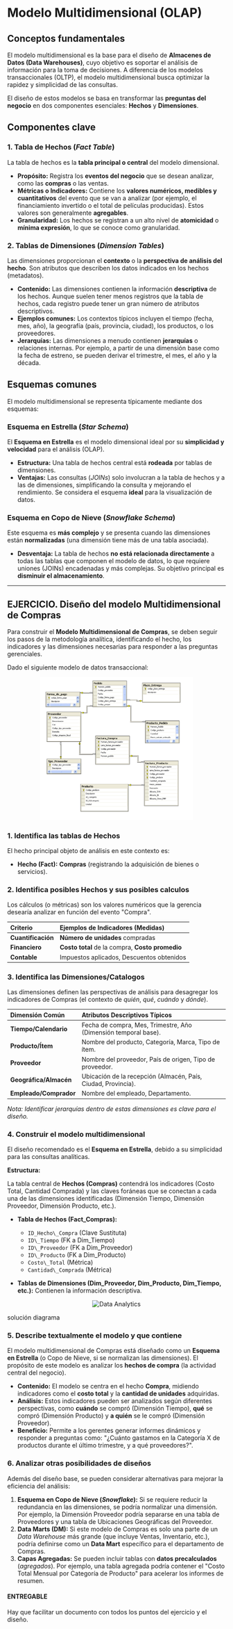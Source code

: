 # Modelo Multidimensional (OLAP)

## Conceptos fundamentales

El modelo multidimensional es la base para el diseño de **Almacenes de Datos (Data Warehouses)**, cuyo objetivo es soportar el análisis de información para la toma de decisiones. A diferencia de los modelos transaccionales (OLTP), el modelo multidimensional busca optimizar la rapidez y simplicidad de las consultas.

El diseño de estos modelos se basa en transformar las **preguntas del negocio** en dos componentes esenciales: **Hechos** y **Dimensiones**.

## Componentes clave

### 1. Tabla de Hechos (*Fact Table*)

La tabla de hechos es la **tabla principal o central** del modelo dimensional.

*   **Propósito:** Registra los **eventos del negocio** que se desean analizar, como las **compras** o las ventas.
*   **Métricas o Indicadores:** Contiene los **valores numéricos, medibles y cuantitativos** del evento que se van a analizar (por ejemplo, el financiamiento invertido o el total de películas producidas). Estos valores son generalmente **agregables**.
*   **Granularidad:** Los hechos se registran a un alto nivel de **atomicidad** o **mínima expresión**, lo que se conoce como granularidad.

### 2. Tablas de Dimensiones (*Dimension Tables*)

Las dimensiones proporcionan el **contexto** o la **perspectiva de análisis del hecho**. Son atributos que describen los datos indicados en los hechos (metadatos).

*   **Contenido:** Las dimensiones contienen la información **descriptiva** de los hechos. Aunque suelen tener menos registros que la tabla de hechos, cada registro puede tener un gran número de atributos descriptivos.
*   **Ejemplos comunes:** Los contextos típicos incluyen el tiempo (fecha, mes, año), la geografía (país, provincia, ciudad), los productos, o los proveedores.
*   **Jerarquías:** Las dimensiones a menudo contienen **jerarquías** o relaciones internas. Por ejemplo, a partir de una dimensión base como la fecha de estreno, se pueden derivar el trimestre, el mes, el año y la década.

## Esquemas comunes

El modelo multidimensional se representa típicamente mediante dos esquemas:

### Esquema en Estrella (*Star Schema*)
El **Esquema en Estrella** es el modelo dimensional ideal por su **simplicidad y velocidad** para el análisis (OLAP).

*   **Estructura:** Una tabla de hechos central está **rodeada** por tablas de dimensiones.
*   **Ventajas:** Las consultas (*JOINs*) solo involucran a la tabla de hechos y a las de dimensiones, simplificando la consulta y mejorando el rendimiento. Se considera el esquema **ideal** para la visualización de datos.

### Esquema en Copo de Nieve (*Snowflake Schema*)
Este esquema es **más complejo** y se presenta cuando las dimensiones están **normalizadas** (una dimensión tiene más de una tabla asociada).

*   **Desventaja:** La tabla de hechos **no está relacionada directamente** a todas las tablas que componen el modelo de datos, lo que requiere uniones (JOINs) encadenadas y más complejas. Su objetivo principal es **disminuir el almacenamiento**.

---

## EJERCICIO. Diseño del modelo Multidimensional de Compras

Para construir el **Modelo Multidimensional de Compras**, se deben seguir los pasos de la metodología analítica, identificando el hecho, los indicadores y las dimensiones necesarias para responder a las preguntas gerenciales.

Dado el siguiente modelo de datos transaccional:

<div align="center">
<img src="../../img/modelomultidimensional-01.png"  alt="Data Analytics"
width="70%" />
</div>

### 1. Identifica las tablas de Hechos

El hecho principal objeto de análisis en este contexto es:

*   **Hecho (Fact):** **Compras** (registrando la adquisición de bienes o servicios).

### 2. Identifica posibles Hechos y sus posibles calculos

Los cálculos (o métricas) son los valores numéricos que la gerencia desearía analizar en función del evento "Compra".

| Criterio | Ejemplos de Indicadores (Medidas) |
| :--- | :--- |
| **Cuantificación** | **Número de unidades** compradas |
| **Financiero** | **Costo total** de la compra, **Costo promedio** |
| **Contable** | Impuestos aplicados, Descuentos obtenidos |

### 3. Identifica las Dimensiones/Catalogos

Las dimensiones definen las perspectivas de análisis para desagregar los indicadores de Compras (el contexto de *quién*, *qué*, *cuándo* y *dónde*).

| Dimensión Común | Atributos Descriptivos Típicos |
| :--- | :--- |
| **Tiempo/Calendario** | Fecha de compra, Mes, Trimestre, Año (Dimensión temporal base). |
| **Producto/Ítem** | Nombre del producto, Categoría, Marca, Tipo de ítem. |
| **Proveedor** | Nombre del proveedor, País de origen, Tipo de proveedor. |
| **Geográfica/Almacén** | Ubicación de la recepción (Almacén, País, Ciudad, Provincia). |
| **Empleado/Comprador**| Nombre del empleado, Departamento. |

*Nota: Identificar jerarquías dentro de estas dimensiones es clave para el diseño.*

### 4. Construir el modelo multidimensional

El diseño recomendado es el **Esquema en Estrella**, debido a su simplicidad para las consultas analíticas.

**Estructura:**

La tabla central de **Hechos (Compras)** contendrá los indicadores (Costo Total, Cantidad Comprada) y las claves foráneas que se conectan a cada una de las dimensiones identificadas (Dimensión Tiempo, Dimensión Proveedor, Dimensión Producto, etc.).

*   **Tabla de Hechos (Fact\_Compras):**
    *   `ID_Hecho\_Compra` (Clave Sustituta)
    *   `ID\_Tiempo` (FK a Dim\_Tiempo)
    *   `ID\_Proveedor` (FK a Dim\_Proveedor)
    *   `ID\_Producto` (FK a Dim\_Producto)
    *   `Costo\_Total` (Métrica)
    *   `Cantidad\_Comprada` (Métrica)

*   **Tablas de Dimensiones (Dim\_Proveedor, Dim\_Producto, Dim\_Tiempo, etc.):** Contienen la información descriptiva.

<div align="center">
<img src="../../img/modelomultidimensional-02.png"  alt="Data Analytics"
width="70%" />
</div>

 solución diagrama

### 5. Describe textualmente el modelo y que contiene

El modelo multidimensional de Compras está diseñado como un **Esquema en Estrella** (o Copo de Nieve, si se normalizan las dimensiones). El propósito de este modelo es analizar los **hechos de compra** (la actividad central del negocio).

*   **Contenido:** El modelo se centra en el hecho **Compra**, midiendo indicadores como el **costo total** y la **cantidad de unidades** adquiridas.
*   **Análisis:** Estos indicadores pueden ser analizados según diferentes perspectivas, como **cuándo** se compró (Dimensión Tiempo), **qué** se compró (Dimensión Producto) y **a quién** se le compró (Dimensión Proveedor).
*   **Beneficio:** Permite a los gerentes generar informes dinámicos y responder a preguntas como: "¿Cuánto gastamos en la Categoría X de productos durante el último trimestre, y a qué proveedores?".

### 6. Analizar otras posibilidades de diseños

Además del diseño base, se pueden considerar alternativas para mejorar la eficiencia del análisis:

1.  **Esquema en Copo de Nieve (*Snowflake*):** Si se requiere reducir la redundancia en las dimensiones, se podría normalizar una dimensión. Por ejemplo, la Dimensión Proveedor podría separarse en una tabla de Proveedores y una tabla de Ubicaciones Geográficas del Proveedor.
2.  **Data Marts (DM):** Si este modelo de Compras es solo una parte de un *Data Warehouse* más grande (que incluye Ventas, Inventario, etc.), podría definirse como un **Data Mart** específico para el departamento de Compras.
3.  **Capas Agregadas:** Se pueden incluir tablas con **datos precalculados** (*agregados*). Por ejemplo, una tabla agregada podría contener el "Costo Total Mensual por Categoría de Producto" para acelerar los informes de resumen.

#### ENTREGABLE 

Hay que facilitar un documento con todos los puntos del ejercicio y el diseño. 